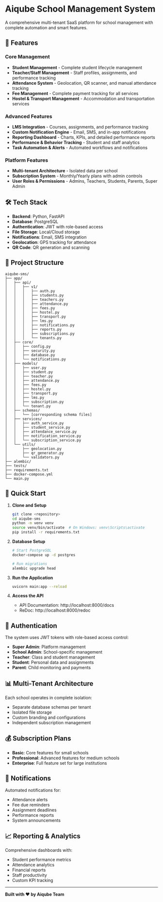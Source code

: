 # Aiqube School Management System

A comprehensive multi-tenant SaaS platform for school management with complete automation and smart features.

## 🚀 Features

### Core Management
- **Student Management** - Complete student lifecycle management
- **Teacher/Staff Management** - Staff profiles, assignments, and performance tracking
- **Attendance System** - Geolocation, QR scanner, and manual attendance tracking
- **Fee Management** - Complete payment tracking for all services
- **Hostel & Transport Management** - Accommodation and transportation services

### Advanced Features
- **LMS Integration** - Courses, assignments, and performance tracking
- **Custom Notification Engine** - Email, SMS, and in-app notifications
- **Reporting Dashboard** - Charts, KPIs, and detailed performance reports
- **Performance & Behavior Tracking** - Student and staff analytics
- **Task Automation & Alerts** - Automated workflows and notifications

### Platform Features
- **Multi-tenant Architecture** - Isolated data per school
- **Subscription System** - Monthly/Yearly plans with admin controls
- **User Roles & Permissions** - Admins, Teachers, Students, Parents, Super Admin

## 🛠 Tech Stack

- **Backend**: Python, FastAPI
- **Database**: PostgreSQL
- **Authentication**: JWT with role-based access
- **File Storage**: Local/Cloud storage
- **Notifications**: Email, SMS integration
- **Geolocation**: GPS tracking for attendance
- **QR Code**: QR generation and scanning

## 📁 Project Structure

```
aiqube-sms/
├── app/
│   ├── api/
│   │   ├── v1/
│   │   │   ├── auth.py
│   │   │   ├── students.py
│   │   │   ├── teachers.py
│   │   │   ├── attendance.py
│   │   │   ├── fees.py
│   │   │   ├── hostel.py
│   │   │   ├── transport.py
│   │   │   ├── lms.py
│   │   │   ├── notifications.py
│   │   │   ├── reports.py
│   │   │   ├── subscriptions.py
│   │   │   └── tenants.py
│   ├── core/
│   │   ├── config.py
│   │   ├── security.py
│   │   ├── database.py
│   │   └── notifications.py
│   ├── models/
│   │   ├── user.py
│   │   ├── student.py
│   │   ├── teacher.py
│   │   ├── attendance.py
│   │   ├── fees.py
│   │   ├── hostel.py
│   │   ├── transport.py
│   │   ├── lms.py
│   │   ├── subscription.py
│   │   └── tenant.py
│   ├── schemas/
│   │   └── [corresponding schema files]
│   ├── services/
│   │   ├── auth_service.py
│   │   ├── student_service.py
│   │   ├── attendance_service.py
│   │   ├── notification_service.py
│   │   └── subscription_service.py
│   └── utils/
│       ├── geolocation.py
│       ├── qr_generator.py
│       └── validators.py
├── alembic/
├── tests/
├── requirements.txt
├── docker-compose.yml
└── main.py
```

## 🚀 Quick Start

1. **Clone and Setup**
   ```bash
   git clone <repository>
   cd aiqube-sms
   python -m venv venv
   source venv/bin/activate  # On Windows: venv\Scripts\activate
   pip install -r requirements.txt
   ```

2. **Database Setup**
   ```bash
   # Start PostgreSQL
   docker-compose up -d postgres
   
   # Run migrations
   alembic upgrade head
   ```

3. **Run the Application**
   ```bash
   uvicorn main:app --reload
   ```

4. **Access the API**
   - API Documentation: http://localhost:8000/docs
   - ReDoc: http://localhost:8000/redoc

## 🔐 Authentication

The system uses JWT tokens with role-based access control:
- **Super Admin**: Platform management
- **School Admin**: School-specific management
- **Teacher**: Class and student management
- **Student**: Personal data and assignments
- **Parent**: Child monitoring and payments

## 📊 Multi-Tenant Architecture

Each school operates in complete isolation:
- Separate database schemas per tenant
- Isolated file storage
- Custom branding and configurations
- Independent subscription management

## 💰 Subscription Plans

- **Basic**: Core features for small schools
- **Professional**: Advanced features for medium schools
- **Enterprise**: Full feature set for large institutions

## 🔔 Notifications

Automated notifications for:
- Attendance alerts
- Fee due reminders
- Assignment deadlines
- Performance reports
- System announcements

## 📈 Reporting & Analytics

Comprehensive dashboards with:
- Student performance metrics
- Attendance analytics
- Financial reports
- Staff productivity
- Custom KPI tracking

---

**Built with ❤️ by Aiqube Team**